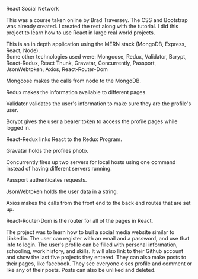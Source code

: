 React Social Network

This was a course taken online by Brad Traversey.  The CSS and Bootstrap was already created.  I created the rest along with the tutorial. I did this project to learn how to use React in large real world projects.

This is an in depth application using the MERN stack (MongoDB, Express, React, Node).  
Some other technologies used were: Mongoose, Redux, Validator, Bcrypt, React-Redux, React Thunk, Gravatar, Concurrently, Passport, JsonWebtoken, Axios, React-Router-Dom

Mongoose makes the calls from node to the MongoDB.

Redux makes the information available to different pages.

Validator validates the user's information to make sure they are the profile's user.

Bcrypt gives the user a bearer token to access the profile pages while logged in.

React-Redux links React to the Redux Program. 

Gravatar  holds the profiles photo.

Concurrently fires up two servers for local hosts using one command instead of having different servers running.

Passport authenticates requests.

JsonWebtoken  holds the user data in a string.

Axios makes the calls from the front end to the back end routes that are set up.

React-Router-Dom is the router for all of the pages in React.

The project was to learn how to buil a social media website similar to Linkedin. The user can register with an email and a password, and use that info to login.  The user's profile can be filled with personal information, schooling, work history, and skills. It will also link to their Github account and show the last five projects they entered.  They can also make posts to their pages, like facebook.  They see everyone elses profile and comment or like any of their posts. Posts can also be unliked and deleted.



